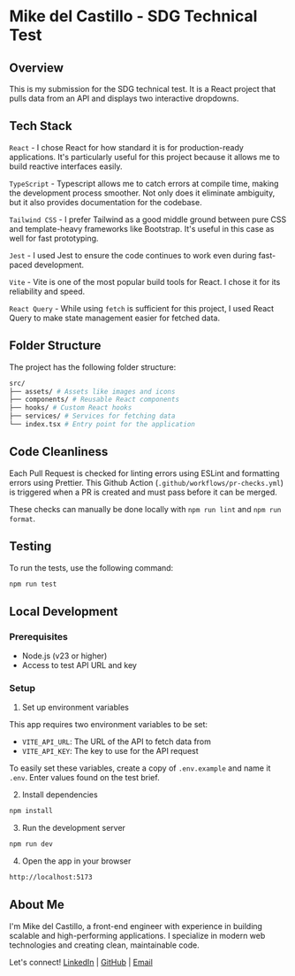 # Mike del Castillo - SDG Technical Test

## Overview

This is my submission for the SDG technical test. It is a React project that pulls data from an API and displays two interactive dropdowns.

## Tech Stack

`React` - I chose React for how standard it is for production-ready applications. It's particularly useful for this project because it allows me to build reactive interfaces easily.

`TypeScript` - Typescript allows me to catch errors at compile time, making the development process smoother. Not only does it eliminate ambiguity, but it also provides documentation for the codebase.

`Tailwind CSS` - I prefer Tailwind as a good middle ground between pure CSS and template-heavy frameworks like Bootstrap. It's useful in this case as well for fast prototyping.

`Jest` - I used Jest to ensure the code continues to work even during fast-paced development.

`Vite` - Vite is one of the most popular build tools for React. I chose it for its reliability and speed.

`React Query` - While using `fetch` is sufficient for this project, I used React Query to make state management easier for fetched data.

## Folder Structure

The project has the following folder structure:

```bash
src/
├── assets/ # Assets like images and icons
├── components/ # Reusable React components
├── hooks/ # Custom React hooks
├── services/ # Services for fetching data
└── index.tsx # Entry point for the application
```

## Code Cleanliness

Each Pull Request is checked for linting errors using ESLint and formatting errors using Prettier. This Github Action (`.github/workflows/pr-checks.yml`) is triggered when a PR is created and must pass before it can be merged.

These checks can manually be done locally with `npm run lint` and `npm run format`.

## Testing

To run the tests, use the following command:

```bash
npm run test
```

## Local Development

### Prerequisites

- Node.js (v23 or higher)
- Access to test API URL and key

### Setup

1. Set up environment variables

This app requires two environment variables to be set:

- `VITE_API_URL`: The URL of the API to fetch data from
- `VITE_API_KEY`: The key to use for the API request

To easily set these variables, create a copy of `.env.example` and name it `.env`. Enter values found on the test brief.

2. Install dependencies

```bash
npm install
```

3. Run the development server

```bash
npm run dev
```

4. Open the app in your browser

```bash
http://localhost:5173
```

## About Me

I'm Mike del Castillo, a front-end engineer with experience in building scalable and high-performing applications. I specialize in modern web technologies and creating clean, maintainable code.

Let's connect! [LinkedIn](https://www.linkedin.com/in/mikedelcasitllo/) | [GitHub](https://github.com/mikedelcastillo) | [Email](mailto:johnmichaeldc@gmail.com)
